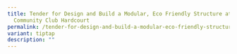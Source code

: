 ```yaml
---
title: Tender for Design and Build a Modular, Eco Friendly Structure at Sengkang
  Community Club Hardcourt
permalink: /tender-for-design-and-build-a-modular-eco-friendly-structure-at-sengkang-community-club-hardcourt/
variant: tiptap
description: ""
---
```

